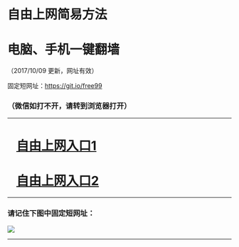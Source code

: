 ﻿# 自由上网简易方法

# 电脑、手机一键翻墙

（2017/10/09 更新，网址有效）

固定短网址：https://git.io/free99

### （微信如打不开，请转到浏览器打开）


***





# &nbsp;&nbsp; <a href="http://ft1357727963.fwq-tz-1001.info/fwqtz01.html?t=100900116215 " target="_blank">自由上网入口1</a>
# &nbsp;&nbsp; <a href="http://ft41522286.fwq-tz-1002.info/fwqtz02.html?t=100900132750 " target="_blank">自由上网入口2</a>
***

### 请记住下图中固定短网址：

<img src="https://s3-us-west-2.amazonaws.com/fwq-1001/yjfq-20170905okok.png" /> 


***

